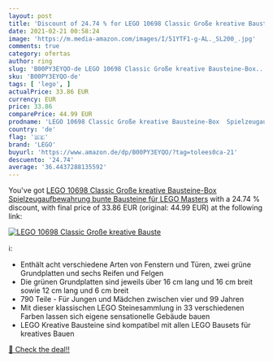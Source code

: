 ```yaml
---
layout: post
title: 'Discount of 24.74 % for LEGO 10698 Classic Große kreative Bauste'
date: 2021-02-21 00:58:24
image: 'https://m.media-amazon.com/images/I/51YTF1-g-AL._SL200_.jpg'
comments: true
category: ofertas
author: ring
slug: 'B00PY3EYQO-de LEGO 10698 Classic Große kreative Bausteine-Box...'
sku: 'B00PY3EYQO-de'
tags: [ 'lego', ]
actualPrice: 33.86 EUR
currency: EUR
price: 33.86
comparePrice: 44.99 EUR
prodname: 'LEGO 10698 Classic Große kreative Bausteine-Box  Spielzeugaufbewahrung  bunte Bausteine für LEGO Masters'
country: 'de'
flag: '🇩🇪'
brand: 'LEGO'
buyurl: 'https://www.amazon.de/dp/B00PY3EYQO/?tag=tolees0ca-21'
descuento: '24.74'
average: '36.4437288135592'
---
```


You've got [LEGO 10698 Classic Große kreative Bausteine-Box  Spielzeugaufbewahrung  bunte Bausteine für LEGO Masters](https://www.amazon.de/dp/B00PY3EYQO/?tag=tolees0ca-21) with a  24.74 % discount, with final price of 33.86 EUR (original: 44.99 EUR) at the following link:

[![LEGO 10698 Classic Große kreative Bauste](https://m.media-amazon.com/images/I/51YTF1-g-AL._SL200_.jpg)](https://www.amazon.de/dp/B00PY3EYQO/?tag=tolees0ca-21)

ℹ️:

- Enthält acht verschiedene Arten von Fenstern und Türen, zwei grüne Grundplatten und sechs Reifen und Felgen
- Die grünen Grundplatten sind jeweils über 16 cm lang und 16 cm breit sowie 12 cm lang und 6 cm breit
- 790 Teile - Für Jungen und Mädchen zwischen vier und 99 Jahren
- Mit dieser klassischen LEGO Steinesammlung in 33 verschiedenen Farben lassen sich eigene sensationelle Gebäude bauen
- LEGO Kreative Bausteine sind kompatibel mit allen LEGO Bausets für kreatives Bauen

[🛒 Check the deal!!](https://www.amazon.de/dp/B00PY3EYQO/?tag=tolees0ca-21)
